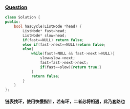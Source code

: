 ### [Question](https://leetcode.com/problems/linked-list-cycle/description/)
```C++
class Solution {
public:
    bool hasCycle(ListNode *head) {
        ListNode* fast=head;
        ListNode* slow=head;
        if(fast==NULL) return false;
        else if(fast->next==NULL)return false;
        else{
            while(fast!=NULL && fast->next!=NULL){
                slow=slow->next;
                fast=fast->next->next;
                if(fast==slow){return true;}
            }
            return false;
        }
    }
};
```

#### 链表找环，使用快慢指针，若有环，二者必将相遇，此乃套路也

